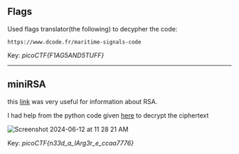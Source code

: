 ## Flags

Used flags translator(the following) to decypher the code:

`https://www.dcode.fr/maritime-signals-code`

Key: *picoCTF{F1AG5AND5TUFF}*

 ---

 ## miniRSA

 this [link](https://en.wikipedia.org/wiki/RSA_(cryptosystem)) was very useful for information about RSA.

 I had help from the python code given [here](https://l34rn-p14y.blogspot.com/2014/03/inctf-2014-crypto-200.html) to decrypt the ciphertext

 
![Screenshot 2024-06-12 at 11 28 21 AM](https://github.com/ArnDev7/Cryptography-MIST/assets/148140634/8a7052f3-c667-4e37-be74-259c72264027)

Key: *picoCTF{n33d_a_lArg3r_e_ccaa7776}*
